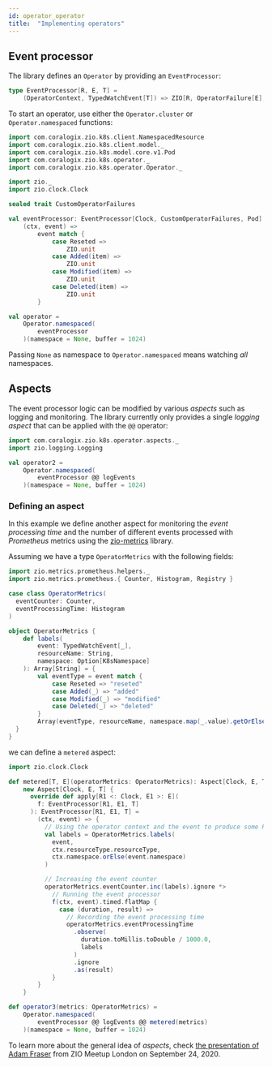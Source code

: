```yaml
---
id: operator_operator
title:  "Implementing operators"
---
```


## Event processor

The library defines an `Operator` by providing an `EventProcessor`:

```scala
type EventProcessor[R, E, T] =
    (OperatorContext, TypedWatchEvent[T]) => ZIO[R, OperatorFailure[E], Unit]
```

To start an operator, use either the `Operator.cluster` or `Operator.namespaced` functions:

```scala mdoc:silent
import com.coralogix.zio.k8s.client.NamespacedResource
import com.coralogix.zio.k8s.client.model._
import com.coralogix.zio.k8s.model.core.v1.Pod
import com.coralogix.zio.k8s.operator._
import com.coralogix.zio.k8s.operator.Operator._

import zio._
import zio.clock.Clock

sealed trait CustomOperatorFailures

val eventProcessor: EventProcessor[Clock, CustomOperatorFailures, Pod] = 
    (ctx, event) => 
        event match {
            case Reseted =>
                ZIO.unit
            case Added(item) =>
                ZIO.unit
            case Modified(item) =>
                ZIO.unit
            case Deleted(item) =>
                ZIO.unit
        }

val operator = 
    Operator.namespaced(
        eventProcessor
    )(namespace = None, buffer = 1024)
```

Passing `None` as namespace to `Operator.namespaced` means watching _all_ namespaces.

## Aspects
The event processor logic can be modified by various _aspects_ such as logging and monitoring. The library currently only provides a single _logging aspect_ that can be applied with the `@@` operator:

```scala mdoc
import com.coralogix.zio.k8s.operator.aspects._
import zio.logging.Logging

val operator2 = 
    Operator.namespaced(
        eventProcessor @@ logEvents
    )(namespace = None, buffer = 1024)
```

### Defining an aspect
In this example we define another aspect for monitoring the _event processing time_ and the number of different events processed with _Prometheus_ metrics using the [zio-metrics](https://zio.github.io/zio-metrics/) library.

Assuming we have a type `OperatorMetrics` with the following fields:

```scala mdoc
import zio.metrics.prometheus.helpers._
import zio.metrics.prometheus.{ Counter, Histogram, Registry }

case class OperatorMetrics(
  eventCounter: Counter,
  eventProcessingTime: Histogram
)

object OperatorMetrics {
    def labels(
        event: TypedWatchEvent[_],
        resourceName: String,
        namespace: Option[K8sNamespace]
    ): Array[String] = {
        val eventType = event match {
            case Reseted => "reseted"
            case Added(_) => "added"
            case Modified(_) => "modified"
            case Deleted(_) => "deleted"
        }
        Array(eventType, resourceName, namespace.map(_.value).getOrElse(""))
  }
}
```

we can define a `metered` aspect:

```scala mdoc
import zio.clock.Clock

def metered[T, E](operatorMetrics: OperatorMetrics): Aspect[Clock, E, T] =
    new Aspect[Clock, E, T] {
      override def apply[R1 <: Clock, E1 >: E](
        f: EventProcessor[R1, E1, T]
      ): EventProcessor[R1, E1, T] =
        (ctx, event) => {
          // Using the operator context and the event to produce some Prometheus labels
          val labels = OperatorMetrics.labels(
            event,
            ctx.resourceType.resourceType,
            ctx.namespace.orElse(event.namespace)
          )

          // Increasing the event counter
          operatorMetrics.eventCounter.inc(labels).ignore *>
            // Running the event processor
            f(ctx, event).timed.flatMap {
              case (duration, result) =>
                // Recording the event processing time
                operatorMetrics.eventProcessingTime
                  .observe(
                    duration.toMillis.toDouble / 1000.0,
                    labels
                  )
                  .ignore
                  .as(result)
            }
        }
    }

def operator3(metrics: OperatorMetrics) = 
    Operator.namespaced(
        eventProcessor @@ logEvents @@ metered(metrics)
    )(namespace = None, buffer = 1024)
```

To learn more about the general idea of _aspects_, check [the presentation of Adam Fraser](https://www.youtube.com/watch?v=gcqWdNwNEPg) from ZIO Meetup London on September 24, 2020.